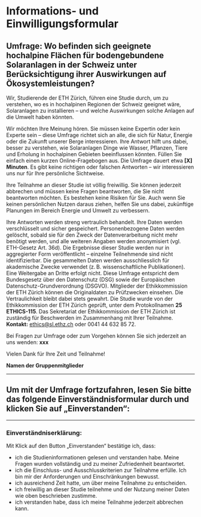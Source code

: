 # Informations- und Einwilligungsformular

## Umfrage: Wo befinden sich geeignete hochalpine Flächen für bodengebundene Solaranlagen in der Schweiz unter Berücksichtigung ihrer Auswirkungen auf Ökosystemleistungen?

Wir, Studierende der ETH Zürich, führen eine Studie durch, um zu verstehen, wo es in hochalpinen Regionen der Schweiz geeignet wäre, Solaranlagen zu installieren – und welche Auswirkungen solche Anlagen auf die Umwelt haben könnten.

Wir möchten Ihre Meinung hören. Sie müssen keine Expertin oder kein Experte sein – diese Umfrage richtet sich an alle, die sich für Natur, Energie oder die Zukunft unserer Berge interessieren. Ihre Antwort hilft uns dabei, besser zu verstehen, wie Solaranlagen Dinge wie Wasser, Pflanzen, Tiere und Erholung in hochalpinen Gebieten beeinflussen könnten. Füllen Sie einfach einen kurzen Online-Fragebogen aus. Die Umfrage dauert etwa **[X] Minuten**. Es gibt keine richtigen oder falschen Antworten – wir interessieren uns nur für Ihre persönliche Sichtweise.

Ihre Teilnahme an dieser Studie ist völlig freiwillig. Sie können jederzeit abbrechen und müssen keine Fragen beantworten, die Sie nicht beantworten möchten. Es bestehen keine Risiken für Sie. Auch wenn Sie keinen persönlichen Nutzen daraus ziehen, helfen Sie uns dabei, zukünftige Planungen im Bereich Energie und Umwelt zu verbessern.

Ihre Antworten werden streng vertraulich behandelt. Ihre Daten werden verschlüsselt und sicher gespeichert. Personenbezogene Daten werden gelöscht, sobald sie für den Zweck der Datenverarbeitung nicht mehr benötigt werden, und alle weiteren Angaben werden anonymisiert (vgl. ETH-Gesetz Art. 36d). Die Ergebnisse dieser Studie werden nur in aggregierter Form veröffentlicht – einzelne Teilnehmende sind nicht identifizierbar. Die gesammelten Daten werden ausschliesslich für akademische Zwecke verwendet (z. B. wissenschaftliche Publikationen). Eine Weitergabe an Dritte erfolgt nicht. Diese Umfrage entspricht dem Bundesgesetz über den Datenschutz (DSG) sowie der Europäischen Datenschutz-Grundverordnung (DSGVO). Mitglieder der Ethikkommission der ETH Zürich können die Originaldaten zu Prüfzwecken einsehen. Die Vertraulichkeit bleibt dabei stets gewahrt. Die Studie wurde von der Ethikkommission der ETH Zürich geprüft, unter dem Protokollnamen **25 ETHICS-115**. Das Sekretariat der Ethikkommission der ETH Zürich ist zuständig für Beschwerden im Zusammenhang mit Ihrer Teilnahme.  
**Kontakt:** ethics@sl.ethz.ch oder 0041 44 632 85 72.

Bei Fragen zur Umfrage oder zum Vorgehen können Sie sich jederzeit an uns wenden: **xxx**

Vielen Dank für Ihre Zeit und Teilnahme!

**Namen der Gruppenmitglieder**

---

## Um mit der Umfrage fortzufahren, lesen Sie bitte das folgende Einverständnisformular durch und klicken Sie auf „Einverstanden“:

---

### Einverständniserklärung:

Mit Klick auf den Button „Einverstanden“ bestätige ich, dass:

- ich die Studieninformationen gelesen und verstanden habe. Meine Fragen wurden vollständig und zu meiner Zufriedenheit beantwortet.
- ich die Einschluss- und Ausschlusskriterien zur Teilnahme erfülle. Ich bin mir der Anforderungen und Einschränkungen bewusst.
- ich ausreichend Zeit hatte, um über meine Teilnahme zu entscheiden.
- ich freiwillig an dieser Studie teilnehme und der Nutzung meiner Daten wie oben beschrieben zustimme.
- ich verstanden habe, dass ich meine Teilnahme jederzeit abbrechen kann.
